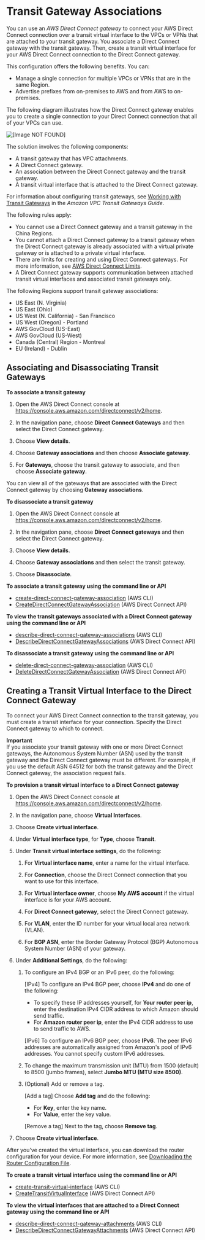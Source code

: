 # Transit Gateway Associations<a name="direct-connect-transit-gateways"></a>

You can use an *AWS Direct Connect gateway* to connect your AWS Direct Connect connection over a transit virtual interface to the VPCs or VPNs that are attached to your transit gateway\. You associate a Direct Connect gateway with the transit gateway\. Then, create a transit virtual interface for your AWS Direct Connect connection to the Direct Connect gateway\. 

This configuration offers the following benefits\. You can:
+ Manage a single connection for multiple VPCs or VPNs that are in the same Region\.
+ Advertise prefixes from on\-premises to AWS and from AWS to on\-premises\.

The following diagram illustrates how the Direct Connect gateway enables you to create a single connection to your Direct Connect connection that all of your VPCs can use\.

![\[Image NOT FOUND\]](http://docs.aws.amazon.com/directconnect/latest/UserGuide/images/direct-connect-tgw.png)

The solution involves the following components:
+ A transit gateway that has VPC attachments\.
+ A Direct Connect gateway\.
+ An association between the Direct Connect gateway and the transit gateway\.
+ A transit virtual interface that is attached to the Direct Connect gateway\.

For information about configuring transit gateways, see [Working with Transit Gateways](https://docs.aws.amazon.com/vpc/latest/tgw/tgw-dcg-attachments.html) in the *Amazon VPC Transit Gateways Guide*\.

The following rules apply:
+ You cannot use a Direct Connect gateway and a transit gateway in the China Regions\.
+ You cannot attach a Direct Connect gateway to a transit gateway when the Direct Connect gateway is already associated with a virtual private gateway or is attached to a private virtual interface\.
+ There are limits for creating and using Direct Connect gateways\. For more information, see [AWS Direct Connect Limits](limits.md)\.
+ A Direct Connect gateway supports communication between attached transit virtual interfaces and associated transit gateways only\. 

The following Regions support transit gateway associations:
+ US East \(N\. Virginia\)
+ US East \(Ohio\)
+ US West \(N\. California\) \- San Francisco
+ US West \(Oregon\) \- Portland
+ AWS GovCloud \(US\-East\)
+ AWS GovCloud \(US\-West\)
+ Canada \(Central\) Region \- Montreal
+ EU \(Ireland\) \- Dublin

## Associating and Disassociating Transit Gateways<a name="associate-tgw-with-direct-connect-gateway"></a>

**To associate a transit gateway**

1. Open the AWS Direct Connect console at [https://console\.aws\.amazon\.com/directconnect/v2/home](https://console.aws.amazon.com/directconnect/v2/home)\.

1. In the navigation pane, choose **Direct Connect Gateways** and then select the Direct Connect gateway\.

1. Choose **View details**\.

1. Choose **Gateway associations** and then choose **Associate gateway**\.

1. For **Gateways**, choose the transit gateway to associate, and then choose **Associate gateway**\.

You can view all of the gateways that are associated with the Direct Connect gateway by choosing **Gateway associations**\. 

**To disassociate a transit gateway**

1. Open the AWS Direct Connect console at [https://console\.aws\.amazon\.com/directconnect/v2/home](https://console.aws.amazon.com/directconnect/v2/home)\.

1. In the navigation pane, choose **Direct Connect gateways** and then select the Direct Connect gateway\.

1. Choose **View details**\.

1. Choose **Gateway associations** and then select the transit gateway\.

1. Choose **Disassociate**\.

**To associate a transit gateway using the command line or API**
+ [create\-direct\-connect\-gateway\-association](https://docs.aws.amazon.com/cli/latest/reference/directconnect/create-direct-connect-gateway-association.html) \(AWS CLI\)
+ [CreateDirectConnectGatewayAssociation](https://docs.aws.amazon.com/directconnect/latest/APIReference/API_CreateDirectConnectGatewayAssociation.html) \(AWS Direct Connect API\)

**To view the transit gateways associated with a Direct Connect gateway using the command line or API**
+ [describe\-direct\-connect\-gateway\-associations](https://docs.aws.amazon.com/cli/latest/reference/directconnect/describe-direct-connect-gateway-associations.html) \(AWS CLI\)
+ [DescribeDirectConnectGatewayAssociations](https://docs.aws.amazon.com/directconnect/latest/APIReference/API_DescribeDirectConnectGatewayAssociations.html) \(AWS Direct Connect API\)

**To disassociate a transit gateway using the command line or API**
+ [delete\-direct\-connect\-gateway\-association](https://docs.aws.amazon.com/cli/latest/reference/directconnect/delete-direct-connect-gateway-association.html) \(AWS CLI\)
+ [DeleteDirectConnectGatewayAssociation](https://docs.aws.amazon.com/directconnect/latest/APIReference/API_DeleteDirectConnectGatewayAssociation.html) \(AWS Direct Connect API\)

## Creating a Transit Virtual Interface to the Direct Connect Gateway<a name="create-transit-vif-for-gateway"></a>

To connect your AWS Direct Connect connection to the transit gateway, you must create a transit interface for your connection\. Specify the Direct Connect gateway to which to connect\.

**Important**  
If you associate your transit gateway with one or more Direct Connect gateways, the Autonomous System Number \(ASN\) used by the transit gateway and the Direct Connect gateway must be different\. For example, if you use the default ASN 64512 for both the transit gateway and the Direct Connect gateway, the association request fails\.

**To provision a transit virtual interface to a Direct Connect gateway**

1. Open the AWS Direct Connect console at [https://console\.aws\.amazon\.com/directconnect/v2/home](https://console.aws.amazon.com/directconnect/v2/home)\.

1. In the navigation pane, choose **Virtual Interfaces**\.

1. Choose **Create virtual interface**\.

1. Under **Virtual interface type**, for **Type**, choose **Transit**\.

1. Under **Transit virtual interface settings**, do the following:

   1. For **Virtual interface name**, enter a name for the virtual interface\.

   1. For **Connection**, choose the Direct Connect connection that you want to use for this interface\.

   1. For **Virtual interface owner**, choose **My AWS account** if the virtual interface is for your AWS account\. 

   1.  For **Direct Connect gateway**, select the Direct Connect gateway\.

   1. For **VLAN**, enter the ID number for your virtual local area network \(VLAN\)\. 

   1. For **BGP ASN**, enter the Border Gateway Protocol \(BGP\) Autonomous System Number \(ASN\) of your gateway\.

1. Under **Additional Settings**, do the following:

   1. To configure an IPv4 BGP or an IPv6 peer, do the following:

      \[IPv4\] To configure an IPv4 BGP peer, choose **IPv4** and do one of the following:
      + To specify these IP addresses yourself, for **Your router peer ip**, enter the destination IPv4 CIDR address to which Amazon should send traffic\. 
      + For **Amazon router peer ip**, enter the IPv4 CIDR address to use to send traffic to AWS\.

      \[IPv6\] To configure an IPv6 BGP peer, choose **IPv6**\. The peer IPv6 addresses are automatically assigned from Amazon's pool of IPv6 addresses\. You cannot specify custom IPv6 addresses\.

   1. To change the maximum transmission unit \(MTU\) from 1500 \(default\) to 8500 \(jumbo frames\), select **Jumbo MTU \(MTU size 8500\)**\.

   1. \(Optional\) Add or remove a tag\.

      \[Add a tag\] Choose **Add tag** and do the following:
      + For **Key**, enter the key name\.
      + For **Value**, enter the key value\.

      \[Remove a tag\] Next to the tag, choose **Remove tag**\.

1. Choose **Create virtual interface**\.

After you've created the virtual interface, you can download the router configuration for your device\. For more information, see [Downloading the Router Configuration File](create-vif.md#vif-router-config)\.

**To create a transit virtual interface using the command line or API**
+ [create\-transit\-virtual\-interface](https://docs.aws.amazon.com/cli/latest/reference/directconnect/create-transit-virtual-interface.html) \(AWS CLI\)
+ [CreateTransitVirtualInterface](https://docs.aws.amazon.com/directconnect/latest/APIReference/API_CreateTransitVirtualInterface.html) \(AWS Direct Connect API\)

**To view the virtual interfaces that are attached to a Direct Connect gateway using the command line or API**
+ [describe\-direct\-connect\-gateway\-attachments](https://docs.aws.amazon.com/cli/latest/reference/directconnect/describe-direct-connect-gateway-attachments.html) \(AWS CLI\)
+ [DescribeDirectConnectGatewayAttachments](https://docs.aws.amazon.com/directconnect/latest/APIReference/API_DescribeDirectConnectGatewayAttachments.html) \(AWS Direct Connect API\)